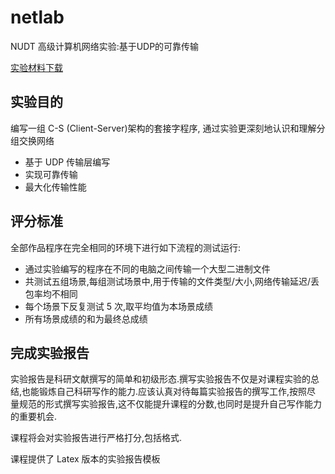 # netlab

NUDT 高级计算机网络实验:基于UDP的可靠传输

[实验材料下载](https://github.com/luzhixing12345/netlab/releases/download/v0.0.1/default.7z)

## 实验目的

编写一组 C-S (Client-Server)架构的套接字程序, 通过实验更深刻地认识和理解分组交换网络

- 基于 UDP 传输层编写
- 实现可靠传输
- 最大化传输性能

## 评分标准

全部作品程序在完全相同的环境下进行如下流程的测试运行:

- 通过实验编写的程序在不同的电脑之间传输一个大型二进制文件
- 共测试五组场景,每组测试场景中,用于传输的文件类型/大小,网络传输延迟/丢包率均不相同
- 每个场景下反复测试 5 次,取平均值为本场景成绩
- 所有场景成绩的和为最终总成绩

## 完成实验报告

实验报告是科研文献撰写的简单和初级形态.撰写实验报告不仅是对课程实验的总
结,也能锻炼自己科研写作的能力.应该认真对待每篇实验报告的撰写工作,按照尽
量规范的形式撰写实验报告,这不仅能提升课程的分数,也同时是提升自己写作能力
的重要机会.

课程将会对实验报告进行严格打分,包括格式.

课程提供了 Latex 版本的实验报告模板
